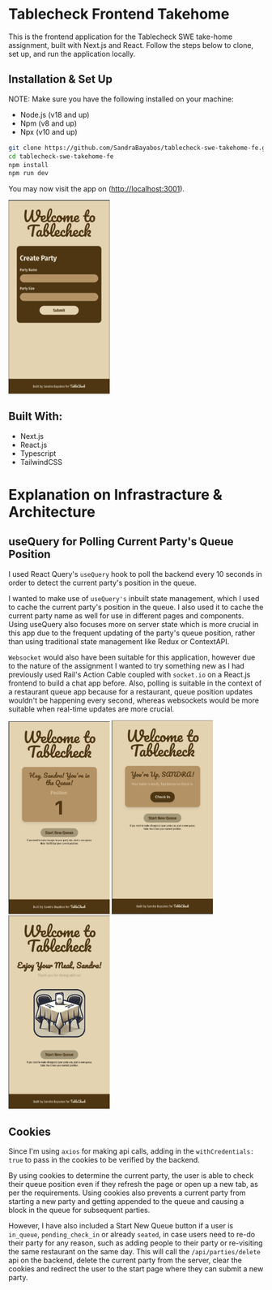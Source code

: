 # Tablecheck Frontend Takehome

This is the frontend application for the Tablecheck SWE take-home assignment, built with Next.js and React. Follow the steps below to clone, set up, and run the application locally.

## Installation & Set Up

NOTE: 
Make sure you have the following installed on your machine:

- Node.js (v18 and up)
- Npm (v8 and up)
- Npx (v10 and up)

```bash
git clone https://github.com/SandraBayabos/tablecheck-swe-takehome-fe.git
cd tablecheck-swe-takehome-fe
npm install
npm run dev
```

You may now visit the app on ([http://localhost:3001](http://localhost:3001)).

<img src="image.png" alt="home" width="200"/>

## Built With:

- Next.js
- React.js
- Typescript
- TailwindCSS

# Explanation on Infrastracture & Architecture

## useQuery for Polling Current Party's Queue Position

I used React Query's `useQuery` hook to poll the backend every 10 seconds in order to detect the current party's position in the queue.  

I wanted to make use of `useQuery's` inbuilt state management, which I used to cache the current party's position in the queue. I also used it to cache the current party name as well for use in different pages and components. Using useQuery also focuses more on server state which is more crucial in this app due to the frequent updating of the party's queue position, rather than using traditional state management like Redux or ContextAPI.

`Websocket` would also have been suitable for this application, however due to the nature of the assignment I wanted to try something new as I had previously used Rail's Action Cable coupled with `socket.io` on a React.js frontend to build a chat app before. Also, polling is suitable in the context of a restaurant queue app because for a restaurant, queue position updates wouldn't be happening every second, whereas websockets would be more suitable when real-time updates are more crucial.

<img src="image-1.png" alt="home" width="200"/> <img src="image-2.png" alt="home" width="200"/> <img src="image-3.png" alt="home" width="200"/>

## Cookies

Since I'm using `axios` for making api calls, adding in the `withCredentials: true` to pass in the cookies to be verified by the backend.

By using cookies to determine the current party, the user is able to check their queue position even if they refresh the page or open up a new tab, as per the requirements. Using cookies also prevents a current party from starting a new party and getting appended to the queue and causing a block in the queue for subsequent parties.

However, I have also included a Start New Queue button if a user is `in_queue`, `pending_check_in` or already `seated`, in case users need to re-do their party for any reason, such as adding people to their party or re-visiting the same restaurant on the same day. This will call the `/api/parties/delete` api on the backend, delete the current party from the server, clear the cookies and redirect the user to the start page where they can submit a new party.